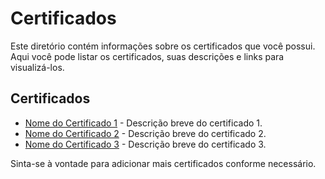 # Certificados

Este diretório contém informações sobre os certificados que você possui. Aqui você pode listar os certificados, suas descrições e links para visualizá-los.

## Certificados

- [Nome do Certificado 1](link-do-certificado-1) - Descrição breve do certificado 1.
- [Nome do Certificado 2](link-do-certificado-2) - Descrição breve do certificado 2.
- [Nome do Certificado 3](link-do-certificado-3) - Descrição breve do certificado 3.

Sinta-se à vontade para adicionar mais certificados conforme necessário.